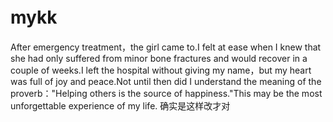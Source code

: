 # mykk　 
   After emergency treatment，the girl came to.I felt at ease when I knew that she had only suffered from minor bone fractures and would recover in a couple of weeks.I left the hospital without giving my name，but my heart was full of joy and peace.Not until then did I understand the meaning of the proverb："Helping others is the source of happiness."This may be the most unforgettable experience of my life.
确实是这样改才对
